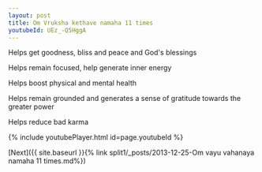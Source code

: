 ```yaml
---
layout: post
title: Om Vruksha kethave namaha 11 times
youtubeId: UEz_-Q5HggA
---
```

 
 
Helps get goodness, bliss and peace and God's blessings
 
Helps remain focused, help generate inner energy 
 
Helps boost physical and mental health 
 
Helps remain grounded and generates a sense of gratitude towards the greater power 
 
Helps reduce bad karma
 
 
 
 


{% include youtubePlayer.html id=page.youtubeId %}
 
[Next]({{ site.baseurl }}{% link  split1/_posts/2013-12-25-Om vayu vahanaya namaha 11 times.md%})
 
